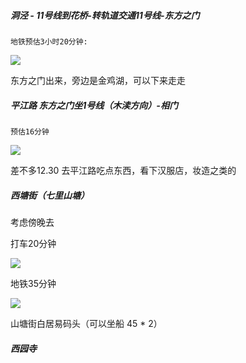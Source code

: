 

##### 洞泾 - 11号线到花桥-转轨道交通11号线-东方之门

`地铁预估3小时20分钟:`

![](https://s3.bmp.ovh/imgs/2024/06/07/2bebe40a1fc39178.png)


东方之门出来，旁边是金鸡湖，可以下来走走

##### 平江路  东方之门坐1号线（木渎方向）-相门

`预估16分钟`

![](https://s3.bmp.ovh/imgs/2024/06/07/fb84133fec5c624a.png)


差不多12.30  去平江路吃点东西，看下汉服店，妆造之类的


##### 西塘街（七里山塘）

考虑傍晚去

打车20分钟

![](https://s3.bmp.ovh/imgs/2024/06/07/79968ee74c69d889.png)


地铁35分钟

![](https://s3.bmp.ovh/imgs/2024/06/07/d03a6338db1e9109.png)


山塘街白居易码头（可以坐船  45 * 2）

##### 西园寺